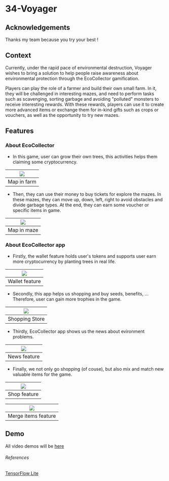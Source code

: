 # 34-Voyager

## Acknowledgements

Thanks my team because you try your best !

## Context

Currently, under the rapid pace of environmental destruction, Voyager wishes to bring a solution to help people raise awareness about environmental protection through the EcoCollector gamification.

Players can play the role of a farmer and build their own small farm. In it, they will be challenged in interesting mazes, and need to perform tasks such as scavenging, sorting garbage and avoiding "polluted" monsters to receive interesting rewards. With these rewards, players can use it to create more advanced items or exchange them for in-kind gifts such as crops or vouchers, as well as the opportunity to try new mazes.

## Features

### About EcoCollector

- In this game, user can grow their own trees, this activities helps them claiming some cryptocurrency.

| ![](https://i.imgur.com/cVNUftN.png) |
|:------------------------------------:|
| Map in farm |

- Then, they can use their money to buy tickets for explore the mazes. In these mazes, they can move up, down, left, right to avoid obstacles and divide garbage types. At the end, they can earn some voucher or specific items in game.

|![](https://i.imgur.com/sskKMBi.jpg) |
|:------------------------------------:|
| Map in maze |

### About EcoCollector app

- Firstly, the wallet feature holds user's tokens and supports user earn more cryptocurrency by planting trees in real life.

| ![](https://i.imgur.com/jFfvypY.png) |
|:------------------------------------:|
| Wallet feature |

- Secondly, this app helps us shopping and buy seeds, benefits, ... Therefore, user can gain more trophies in the game.

| ![](https://i.imgur.com/EYnTu2J.png) |
|:------------------------------------:|
| Shopping Store |

- Thirdly,  EcoCollector app shows us the news about evironment problems.

| ![](https://i.imgur.com/gb999Qo.png) |
|:------------------------------------:|
| News feature |

- Finally, we not only go shopping (of couse), but also mix and match new valuable items for the game.

| ![](https://i.imgur.com/yJCGumV.png) |
|:------------------------------------:|
| Shop feature |

| ![](https://i.imgur.com/VvtqeF9.png) |
|:------------------------------------:|
| Merge items feature |

## Demo
All video demos will be [here](https://drive.google.com/drive/folders/1b9JnWETay-_bcMW786zrgls0-iFEuSNv?usp=sharing)

###### References

[TensorFlow Lite](https://github.com/EdjeElectronics/TensorFlow-Lite-Object-Detection-on-Android-and-Raspberry-Pi)
